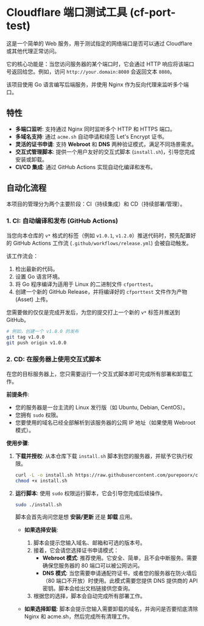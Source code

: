 # Cloudflare 端口测试工具 (cf-port-test)

这是一个简单的 Web 服务，用于测试指定的网络端口是否可以通过 Cloudflare 或其他代理正常访问。

它的核心功能是：当您访问服务器的某个端口时，它会通过 HTTP 响应将该端口号返回给您。例如，访问 `http://your.domain:8080` 会返回文本 `8080`。

该项目使用 Go 语言编写后端服务，并使用 Nginx 作为反向代理来监听多个端口。

## 特性

- **多端口监听**: 支持通过 Nginx 同时监听多个 HTTP 和 HTTPS 端口。
- **多域名支持**: 通过 `acme.sh` 自动申请和续签 Let's Encrypt 证书。
- **灵活的证书申请**: 支持 **Webroot** 和 **DNS** 两种验证模式，满足不同场景需求。
- **交互式管理脚本**: 提供一个用户友好的交互式脚本 (`install.sh`)，引导您完成安装或卸载。
- **CI/CD 集成**: 通过 GitHub Actions 实现自动化编译和发布。

## 自动化流程

本项目的管理分为两个主要阶段：CI（持续集成）和 CD（持续部署/管理）。

### 1. CI: 自动编译和发布 (GitHub Actions)

当您向本仓库的 `v*` 格式的标签（例如 `v1.0.1`, `v1.2.0`）推送代码时，预先配置好的 GitHub Actions 工作流 (`.github/workflows/release.yml`) 会被自动触发。

该工作流会：
1.  检出最新的代码。
2.  设置 Go 语言环境。
3.  将 Go 程序编译为适用于 Linux 的二进制文件 `cfporttest`。
4.  创建一个新的 GitHub Release，并将编译好的 `cfporttest` 文件作为产物 (Asset) 上传。

您需要做的仅仅是完成开发后，为您的提交打上一个新的 `v*` 标签并推送到 GitHub。

```bash
# 例如，创建一个 v1.0.0 的发布
git tag v1.0.0
git push origin v1.0.0
```

### 2. CD: 在服务器上使用交互式脚本

在您的目标服务器上，您只需要运行一个交互式脚本即可完成所有部署和卸载工作。

**前提条件**:
- 您的服务器是一台主流的 Linux 发行版（如 Ubuntu, Debian, CentOS）。
- 您拥有 `sudo` 权限。
- 您要使用的域名已经全部解析到该服务器的公网 IP 地址（如果使用 Webroot 模式）。

**使用步骤**:

1.  **下载并授权**:
    从本仓库下载 `install.sh` 脚本到您的服务器，并赋予它执行权限。
    ```bash
    curl -L -o install.sh https://raw.githubusercontent.com/purepoorx/cf_port_test/main/install.sh
    chmod +x install.sh
    ```

2.  **运行脚本**:
    使用 `sudo` 权限运行脚本，它会引导您完成后续操作。
    ```bash
    sudo ./install.sh
    ```
    脚本会首先询问您是想 **安装/更新** 还是 **卸载** 应用。

    -   **如果选择安装**:
        1.  脚本会提示您输入域名、邮箱和可选的版本号。
        2.  接着，它会请您选择证书申请模式：
            - **Webroot 模式**: 推荐使用。它安全、简单，且不会中断服务。需要确保您服务器的 80 端口可以被公网访问。
            - **DNS 模式**: 当您需要申请通配符证书，或者您的服务器在防火墙后（80 端口不开放）时使用。此模式需要您提供 DNS 提供商的 API 密钥。脚本会给出文档链接供您查询。
        3.  根据您的选择，脚本会自动完成所有部署工作。

    -   **如果选择卸载**: 脚本会提示您输入需要卸载的域名，并询问是否要彻底清除 Nginx 和 acme.sh，然后完成所有清理工作。